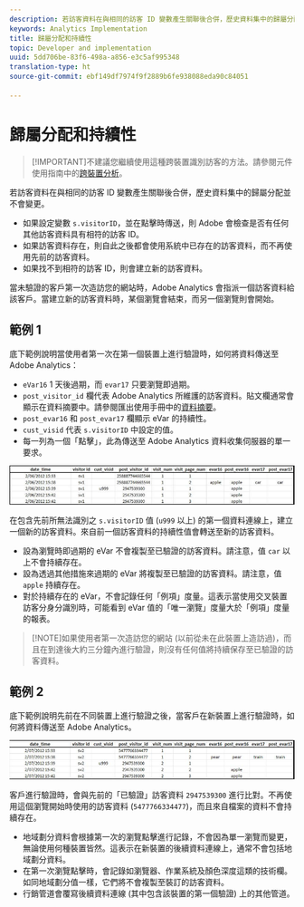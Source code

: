 ```yaml
---
description: 若訪客資料在與相同的訪客 ID 變數產生關聯後合併，歷史資料集中的歸屬分配並不會變更。
keywords: Analytics Implementation
title: 歸屬分配和持續性
topic: Developer and implementation
uuid: 5dd706be-83f6-498a-a856-e3c5af995348
translation-type: ht
source-git-commit: ebf149df7974f9f2889b6fe938088eda90c84051

---
```



# 歸屬分配和持續性

> [!IMPORTANT]不建議您繼續使用這種跨裝置識別訪客的方法。請參閱元件使用指南中的[跨裝置分析](/help/components/cda/cda-home.md)。

若訪客資料在與相同的訪客 ID 變數產生關聯後合併，歷史資料集中的歸屬分配並不會變更。

* 如果設定變數 `s.visitorID`，並在點擊時傳送，則 Adobe 會檢查是否有任何其他訪客資料具有相符的訪客 ID。
* 如果訪客資料存在，則自此之後都會使用系統中已存在的訪客資料，而不再使用先前的訪客資料。
* 如果找不到相符的訪客 ID，則會建立新的訪客資料。

當未驗證的客戶第一次造訪您的網站時，Adobe Analytics 會指派一個訪客資料給該客戶。當建立新的訪客資料時，某個瀏覽會結束，而另一個瀏覽則會開始。

## 範例 1

底下範例說明當使用者第一次在第一個裝置上進行驗證時，如何將資料傳送至 Adobe Analytics：

* `eVar16` 1 天後過期，而 `evar17` 只要瀏覽即過期。
* `post_visitor_id` 欄代表 Adobe Analytics 所維護的訪客資料。貼文欄通常會顯示在資料摘要中。請參閱匯出使用手冊中的[資料摘要](/help/export/analytics-data-feed/data-feed-overview.md)。
* `post_evar16` 和 `post_evar17` 欄顯示 eVar 的持續性。
* `cust_visid` 代表 `s.visitorID` 中設定的值。
* 每一列為一個「點擊」，此為傳送至 Adobe Analytics 資料收集伺服器的單一要求。

![跨裝置範例 1](assets/xdevice_first.jpg)

在包含先前所無法識別之 `s.visitorID` 值 (`u999` 以上) 的第一個資料連線上，建立一個新的訪客資料。來自前一個訪客資料的持續性值會轉送至新的訪客資料。

* 設為瀏覽時即過期的 eVar 不會複製至已驗證的訪客資料。請注意，值 `car` 以上不會持續存在。
* 設為透過其他措施來過期的 eVar 將複製至已驗證的訪客資料。請注意，值 `apple` 持續存在。
* 對於持續存在的 eVar，不會記錄任何「例項」度量。這表示當使用交叉裝置訪客分身分識別時，可能看到 eVar 值的「唯一瀏覽」度量大於「例項」度量的報表。

> [!NOTE]如果使用者第一次造訪您的網站 (以前從未在此裝置上造訪過)，而且在到達後大約三分鐘內進行驗證，則沒有任何值將持續保存至已驗證的訪客資料。

## 範例 2

底下範例說明先前在不同裝置上進行驗證之後，當客戶在新裝置上進行驗證時，如何將資料傳送至 Adobe Analytics。

![跨裝置範例 2](assets/xdevice-subsequent.jpg)

客戶進行驗證時，會與先前的「已驗證」訪客資料 `2947539300` 進行比對。不再使用這個瀏覽開始時使用的訪客資料 (`5477766334477`)，而且來自檔案的資料不會持續存在。

* 地域劃分資料會根據第一次的瀏覽點擊進行記錄，不會因為單一瀏覽而變更，無論使用何種裝置皆然。這表示在新裝置的後續資料連線上，通常不會包括地域劃分資料。
* 在第一次瀏覽點擊時，會記錄如瀏覽器、作業系統及顏色深度這類的技術欄。如同地域劃分值一樣，它們將不會複製至裝訂的訪客資料。
* 行銷管道會覆寫後續資料連線 (其中包含該裝置的第一個驗證) 上的其他管道。
